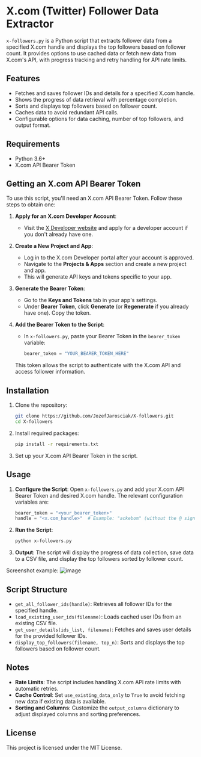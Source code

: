 
# X.com (Twitter) Follower Data Extractor

`x-followers.py` is a Python script that extracts follower data from a specified X.com handle and displays the top followers based on follower count. It provides options to use cached data or fetch new data from X.com's API, with progress tracking and retry handling for API rate limits.

## Features

- Fetches and saves follower IDs and details for a specified X.com handle.
- Shows the progress of data retrieval with percentage completion.
- Sorts and displays top followers based on follower count.
- Caches data to avoid redundant API calls.
- Configurable options for data caching, number of top followers, and output format.

## Requirements

- Python 3.6+
- X.com API Bearer Token


## Getting an X.com API Bearer Token

To use this script, you'll need an X.com API Bearer Token. Follow these steps to obtain one:

1. **Apply for an X.com Developer Account**:
   - Visit the [X Developer website](https://developer.x.com/en) and apply for a developer account if you don't already have one.

2. **Create a New Project and App**:
   - Log in to the X.com Developer portal after your account is approved.
   - Navigate to the **Projects & Apps** section and create a new project and app. 
   - This will generate API keys and tokens specific to your app.

3. **Generate the Bearer Token**:
   - Go to the **Keys and Tokens** tab in your app's settings.
   - Under **Bearer Token**, click **Generate** (or **Regenerate** if you already have one). Copy the token.

4. **Add the Bearer Token to the Script**:
   - In `x-followers.py`, paste your Bearer Token in the `bearer_token` variable:

     ```python
     bearer_token = "YOUR_BEARER_TOKEN_HERE"
     ```

   This token allows the script to authenticate with the X.com API and access follower information.


## Installation

1. Clone the repository:
   ```bash
   git clone https://github.com/JozefJarosciak/X-followers.git
   cd X-followers


2. Install required packages:
   ```bash
   pip install -r requirements.txt
   ```

3. Set up your X.com API Bearer Token in the script.

## Usage

1. **Configure the Script**: Open `x-followers.py` and add your X.com API Bearer Token and desired X.com handle. The relevant configuration variables are:

   ```python
   bearer_token = "<your_bearer_token>"
   handle = "<x.com_handle>"  # Example: "ackebom" (without the @ sign)
   ```

2. **Run the Script**:
   ```bash
   python x-followers.py
   ```

3. **Output**: The script will display the progress of data collection, save data to a CSV file, and display the top followers sorted by follower count.

Screenshot example:
   ![image](https://github.com/user-attachments/assets/2ee45e38-7746-4086-86d8-e1e887b864ae)


## Script Structure

- `get_all_follower_ids(handle)`: Retrieves all follower IDs for the specified handle.
- `load_existing_user_ids(filename)`: Loads cached user IDs from an existing CSV file.
- `get_user_details(ids_list, filename)`: Fetches and saves user details for the provided follower IDs.
- `display_top_followers(filename, top_n)`: Sorts and displays the top followers based on follower count.

## Notes

- **Rate Limits**: The script includes handling X.com API rate limits with automatic retries.
- **Cache Control**: Set `use_existing_data_only` to `True` to avoid fetching new data if existing data is available.
- **Sorting and Columns**: Customize the `output_columns` dictionary to adjust displayed columns and sorting preferences.

## License

This project is licensed under the MIT License.
